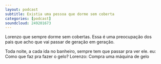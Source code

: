 ```yaml
---
layout: podcast
subtitle: Existia uma pessoa que dorme sem coberta
categories: [podcast]
soundcloud: 249201673
---
```


Lorenzo que sempre dorme sem cobertas. Essa é uma preocupação dos pais que acho
que vai passar de geração em geração.

Toda noite, a cada ida no banheiro, sempre tem que passar pra ver ele.
eu: Como que faz pra fazer o gelo?
Lorenzo: Compra uma máquina de gelo

